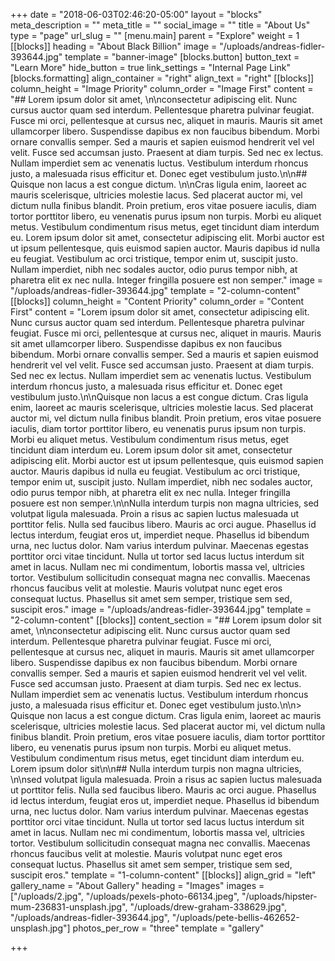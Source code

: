 +++
date = "2018-06-03T02:46:20-05:00"
layout = "blocks"
meta_description = ""
meta_title = ""
social_image = ""
title = "About Us"
type = "page"
url_slug = ""
[menu.main]
parent = "Explore"
weight = 1
[[blocks]]
heading = "About Black Billion"
image = "/uploads/andreas-fidler-393644.jpg"
template = "banner-image"
[blocks.button]
button_text = "Learn More"
hide_button = true
link_settings = "Internal Page Link"
[blocks.formatting]
align_container = "right"
align_text = "right"
[[blocks]]
column_height = "Image Priority"
column_order = "Image First"
content = "## Lorem ipsum dolor sit amet, \n\nconsectetur adipiscing elit. Nunc cursus auctor quam sed interdum. Pellentesque pharetra pulvinar feugiat. Fusce mi orci, pellentesque at cursus nec, aliquet in mauris. Mauris sit amet ullamcorper libero. Suspendisse dapibus ex non faucibus bibendum. Morbi ornare convallis semper. Sed a mauris et sapien euismod hendrerit vel vel velit. Fusce sed accumsan justo. Praesent at diam turpis. Sed nec ex lectus. Nullam imperdiet sem ac venenatis luctus. Vestibulum interdum rhoncus justo, a malesuada risus efficitur et. Donec eget vestibulum justo.\n\n## Quisque non lacus a est congue dictum. \n\nCras ligula enim, laoreet ac mauris scelerisque, ultricies molestie lacus. Sed placerat auctor mi, vel dictum nulla finibus blandit. Proin pretium, eros vitae posuere iaculis, diam tortor porttitor libero, eu venenatis purus ipsum non turpis. Morbi eu aliquet metus. Vestibulum condimentum risus metus, eget tincidunt diam interdum eu. Lorem ipsum dolor sit amet, consectetur adipiscing elit. Morbi auctor est ut ipsum pellentesque, quis euismod sapien auctor. Mauris dapibus id nulla eu feugiat. Vestibulum ac orci tristique, tempor enim ut, suscipit justo. Nullam imperdiet, nibh nec sodales auctor, odio purus tempor nibh, at pharetra elit ex nec nulla. Integer fringilla posuere est non semper."
image = "/uploads/andreas-fidler-393644.jpg"
template = "2-column-content"
[[blocks]]
column_height = "Content Priority"
column_order = "Content First"
content = "Lorem ipsum dolor sit amet, consectetur adipiscing elit. Nunc cursus auctor quam sed interdum. Pellentesque pharetra pulvinar feugiat. Fusce mi orci, pellentesque at cursus nec, aliquet in mauris. Mauris sit amet ullamcorper libero. Suspendisse dapibus ex non faucibus bibendum. Morbi ornare convallis semper. Sed a mauris et sapien euismod hendrerit vel vel velit. Fusce sed accumsan justo. Praesent at diam turpis. Sed nec ex lectus. Nullam imperdiet sem ac venenatis luctus. Vestibulum interdum rhoncus justo, a malesuada risus efficitur et. Donec eget vestibulum justo.\n\nQuisque non lacus a est congue dictum. Cras ligula enim, laoreet ac mauris scelerisque, ultricies molestie lacus. Sed placerat auctor mi, vel dictum nulla finibus blandit. Proin pretium, eros vitae posuere iaculis, diam tortor porttitor libero, eu venenatis purus ipsum non turpis. Morbi eu aliquet metus. Vestibulum condimentum risus metus, eget tincidunt diam interdum eu. Lorem ipsum dolor sit amet, consectetur adipiscing elit. Morbi auctor est ut ipsum pellentesque, quis euismod sapien auctor. Mauris dapibus id nulla eu feugiat. Vestibulum ac orci tristique, tempor enim ut, suscipit justo. Nullam imperdiet, nibh nec sodales auctor, odio purus tempor nibh, at pharetra elit ex nec nulla. Integer fringilla posuere est non semper.\n\nNulla interdum turpis non magna ultricies, sed volutpat ligula malesuada. Proin a risus ac sapien luctus malesuada ut porttitor felis. Nulla sed faucibus libero. Mauris ac orci augue. Phasellus id lectus interdum, feugiat eros ut, imperdiet neque. Phasellus id bibendum urna, nec luctus dolor. Nam varius interdum pulvinar. Maecenas egestas porttitor orci vitae tincidunt. Nulla ut tortor sed lacus luctus interdum sit amet in lacus. Nullam nec mi condimentum, lobortis massa vel, ultricies tortor. Vestibulum sollicitudin consequat magna nec convallis. Maecenas rhoncus faucibus velit at molestie. Mauris volutpat nunc eget eros consequat luctus. Phasellus sit amet sem semper, tristique sem sed, suscipit eros."
image = "/uploads/andreas-fidler-393644.jpg"
template = "2-column-content"
[[blocks]]
content_section = "## Lorem ipsum dolor sit amet, \n\nconsectetur adipiscing elit. Nunc cursus auctor quam sed interdum. Pellentesque pharetra pulvinar feugiat. Fusce mi orci, pellentesque at cursus nec, aliquet in mauris. Mauris sit amet ullamcorper libero. Suspendisse dapibus ex non faucibus bibendum. Morbi ornare convallis semper. Sed a mauris et sapien euismod hendrerit vel vel velit. Fusce sed accumsan justo. Praesent at diam turpis. Sed nec ex lectus. Nullam imperdiet sem ac venenatis luctus. Vestibulum interdum rhoncus justo, a malesuada risus efficitur et. Donec eget vestibulum justo.\n\n> Quisque non lacus a est congue dictum. Cras ligula enim, laoreet ac mauris scelerisque, ultricies molestie lacus. Sed placerat auctor mi, vel dictum nulla finibus blandit. Proin pretium, eros vitae posuere iaculis, diam tortor porttitor libero, eu venenatis purus ipsum non turpis. Morbi eu aliquet metus. Vestibulum condimentum risus metus, eget tincidunt diam interdum eu. Lorem ipsum dolor sit\n\n## Nulla interdum turpis non magna ultricies, \n\nsed volutpat ligula malesuada. Proin a risus ac sapien luctus malesuada ut porttitor felis. Nulla sed faucibus libero. Mauris ac orci augue. Phasellus id lectus interdum, feugiat eros ut, imperdiet neque. Phasellus id bibendum urna, nec luctus dolor. Nam varius interdum pulvinar. Maecenas egestas porttitor orci vitae tincidunt. Nulla ut tortor sed lacus luctus interdum sit amet in lacus. Nullam nec mi condimentum, lobortis massa vel, ultricies tortor. Vestibulum sollicitudin consequat magna nec convallis. Maecenas rhoncus faucibus velit at molestie. Mauris volutpat nunc eget eros consequat luctus. Phasellus sit amet sem semper, tristique sem sed, suscipit eros."
template = "1-column-content"
[[blocks]]
align_grid = "left"
gallery_name = "About Gallery"
heading = "Images"
images = ["/uploads/2.jpg", "/uploads/pexels-photo-66134.jpeg", "/uploads/hipster-mum-236831-unsplash.jpg", "/uploads/drew-graham-338629.jpg", "/uploads/andreas-fidler-393644.jpg", "/uploads/pete-bellis-462652-unsplash.jpg"]
photos_per_row = "three"
template = "gallery"

+++
